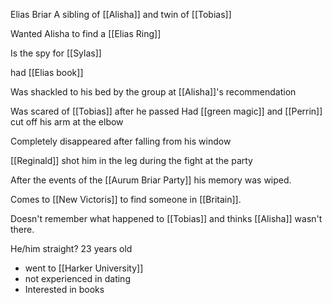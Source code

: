 Elias Briar
A sibling of [[Alisha]] and twin of [[Tobias]]

Wanted Alisha to find a [[Elias Ring]]

Is the spy for [[Sylas]]

had [[Elias book]] 

Was shackled to his bed by the group at [[Alisha]]'s recommendation 

Was scared of [[Tobias]] after he passed
Had [[green magic]] and [[Perrin]] cut off his arm at the elbow

Completely disappeared after falling from his window

[[Reginald]] shot him in the leg during the fight at the party

After the events of the [[Aurum Briar Party]] his memory was wiped.

Comes to [[New Victoris]] to find someone in [[Britain]].

Doesn't remember what happened to [[Tobias]] and thinks [[Alisha]] wasn't there.

He/him
straight?
23 years old

- went to [[Harker University]]
- not experienced in dating
- Interested in books 